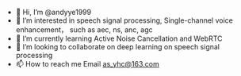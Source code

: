 - 👋 Hi, I’m @andyye1999
- 👀 I’m interested in speech signal processing, Single-channel voice enhancement， such as aec, ns, anc, agc
- 🌱 I’m currently learning Active Noise Cancellation and WebRTC
- 💞️ I’m looking to collaborate on deep learning on speech signal processing
- 📫 How to reach me Email as_yhc@163.com

<!---
andyye1999/andyye1999 is a ✨ special ✨ repository because its `README.md` (this file) appears on your GitHub profile.
You can click the Preview link to take a look at your changes.
--->
